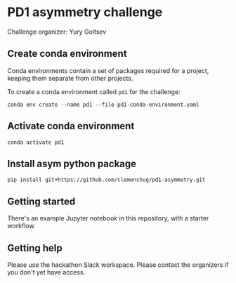 # PD1 asymmetry challenge

Challenge organizer: Yury Goltsev

## Create conda environment

Conda environments contain a set of packages required for a project,
keeping them separate from other projects.

To create a conda environment called `pd1` for the challenge:

    conda env create --name pd1 --file pd1-conda-environment.yaml

## Activate conda environment

    conda activate pd1

## Install asym python package

    pip install git+https://github.com/clemenshug/pd1-asymmetry.git

## Getting started

There's an example Jupyter notebook in this repository, with a starter
workflow.

## Getting help

Please use the hackathon Slack workspace. Please contact the organizers
if you don't yet have access.
